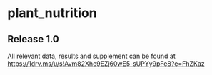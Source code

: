 # plant_nutrition

Release 1.0 
-----------
All relevant data, results and supplement can be found at https://1drv.ms/u/s!Avm82Xhe9EZj60wE5-sUPYy9pFe8?e=FhZKaz

